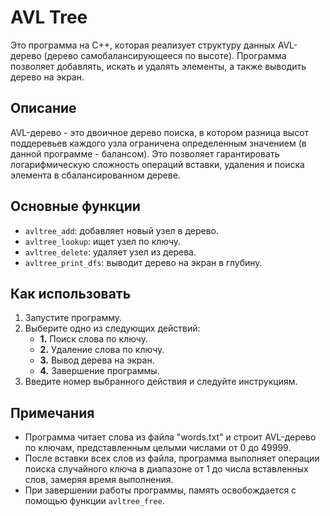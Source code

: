 # AVL Tree

Это программа на C++, которая реализует структуру данных AVL-дерево (дерево самобалансирующееся по высоте). Программа позволяет добавлять, искать и удалять элементы, а также выводить дерево на экран.

## Описание

AVL-дерево - это двоичное дерево поиска, в котором разница высот поддеревьев каждого узла ограничена определенным значением (в данной программе - балансом). Это позволяет гарантировать логарифмическую сложность операций вставки, удаления и поиска элемента в сбалансированном дереве.

## Основные функции

- `avltree_add`: добавляет новый узел в дерево.
- `avltree_lookup`: ищет узел по ключу.
- `avltree_delete`: удаляет узел из дерева.
- `avltree_print_dfs`: выводит дерево на экран в глубину.

## Как использовать

1. Запустите программу.
2. Выберите одно из следующих действий:
   - **1.** Поиск слова по ключу.
   - **2.** Удаление слова по ключу.
   - **3.** Вывод дерева на экран.
   - **4.** Завершение программы.
3. Введите номер выбранного действия и следуйте инструкциям.

## Примечания

- Программа читает слова из файла "words.txt" и строит AVL-дерево по ключам, представленным целыми числами от 0 до 49999.
- После вставки всех слов из файла, программа выполняет операции поиска случайного ключа в диапазоне от 1 до числа вставленных слов, замеряя время выполнения.
- При завершении работы программы, память освобождается с помощью функции `avltree_free`.

